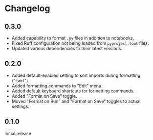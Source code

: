 # Changelog

<!-- <START NEW CHANGELOG ENTRY> -->

## 0.3.0

- Added capability to format `.py` files in addition to notebooks.
- Fixed Ruff configuration not being loaded from `pyproject.toml` files.
- Updated various dependencies to their latest versions.

<!-- <END NEW CHANGELOG ENTRY> -->

## 0.2.0

- Added default-enabled setting to sort imports during formatting ("isort").
- Added formatting commands to "Edit" menu.
- Added default keyboard shortcuts for formatting commands.
- Added "Format on Save" toggle.
- Moved "Format on Run" and "Format on Save" toggles to actual settings.

## 0.1.0

Initial release
